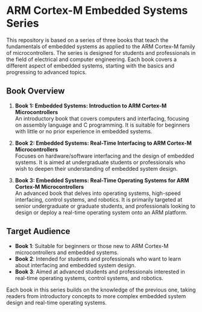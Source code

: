 # ARM Cortex-M Embedded Systems Series

This repository is based on a series of three books that teach the fundamentals of embedded systems as applied to the ARM Cortex-M family of microcontrollers. The series is designed for students and professionals in the field of electrical and computer engineering. Each book covers a different aspect of embedded systems, starting with the basics and progressing to advanced topics.

## Book Overview

1. **Book 1: Embedded Systems: Introduction to ARM Cortex-M Microcontrollers**  
   An introductory book that covers computers and interfacing, focusing on assembly language and C programming. It is suitable for beginners with little or no prior experience in embedded systems.

2. **Book 2: Embedded Systems: Real-Time Interfacing to ARM Cortex-M Microcontrollers**  
   Focuses on hardware/software interfacing and the design of embedded systems. It is aimed at undergraduate students or professionals who wish to deepen their understanding of embedded system design.

3. **Book 3: Embedded Systems: Real-Time Operating Systems for ARM Cortex-M Microcontrollers**  
   An advanced book that delves into operating systems, high-speed interfacing, control systems, and robotics. It is primarily targeted at senior undergraduate or graduate students, and professionals looking to design or deploy a real-time operating system onto an ARM platform.

## Target Audience

- **Book 1**: Suitable for beginners or those new to ARM Cortex-M microcontrollers and embedded systems.
- **Book 2**: Intended for students and professionals who want to learn about interfacing and embedded system design.
- **Book 3**: Aimed at advanced students and professionals interested in real-time operating systems, control systems, and robotics.

Each book in this series builds on the knowledge of the previous one, taking readers from introductory concepts to more complex embedded system design and real-time operating systems.

